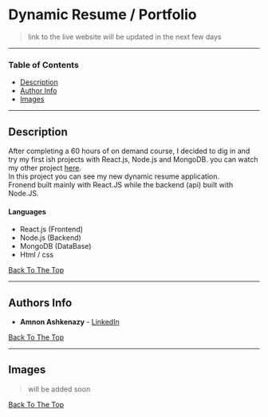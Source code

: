 # Dynamic Resume / Portfolio

> link to the live website will be updated in the next few days

---

### Table of Contents

- [Description](#description)
- [Author Info](#author-info)
- [Images](#Images)

---

## Description

After completing a 60 hours of on demand course, I decided to dig in and try my first ish projects with React.js, Node.js and MongoDB. you can watch my other project [here](https://github.com/amnon3234/Anna-Resume).<br/>
In this project you can see my new dynamic resume application. <br/>
Fronend built mainly with React.JS while the backend (api) built with Node.JS.

#### Languages

- React.js (Frontend)
- Node.js (Backend)
- MongoDB (DataBase)
- Html / css

[Back To The Top](#Table-of-Contents)

---

## Authors Info

* **Amnon Ashkenazy** - [LinkedIn](https://www.linkedin.com/in/amnon-ashkenazy-a1590b181/)

[Back To The Top](#Table-of-Contents)

---

## Images

> will be added soon

[Back To The Top](#Table-of-Contents)


